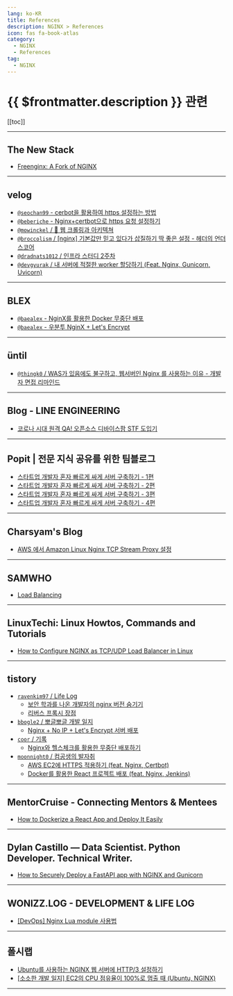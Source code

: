 ```yaml
---
lang: ko-KR
title: References
description: NGINX > References
icon: fas fa-book-atlas
category:
  - NGINX
  - References
tag:
  - NGINX
---
```


# {{ $frontmatter.description }} 관련

[[toc]]

---

## The New Stack

- [Freenginx: A Fork of NGINX](https://thenewstack.io/freenginx-a-fork-of-nginx/)

---

## <FontIcon icon="iconfont icon-velog"/>velog

- [`@seochan99` - cerbot을 활용하여 https 설정하는 방법](https://velog.io/@seochan99/cerbot%EC%9D%84-%ED%99%9C%EC%9A%A9%ED%95%98%EC%97%AC-https-%EC%84%A4%EC%A0%95%ED%95%98%EB%8A%94-%EB%B0%A9%EB%B2%95)
- [`@beberiche` - Nginx+certbot으로 https 요청 설정하기](https://velog.io/@beberiche/Nginxcertbot%EC%9C%BC%EB%A1%9C-https-%EC%9A%94%EC%B2%AD-%EC%84%A4%EC%A0%95%ED%95%98%EA%B8%B0)
- [`@mowinckel` / 🚜 웹 크롤링과 아키텍쳐](https://velog.io/@mowinckel/%EC%9B%B9-%ED%81%AC%EB%A1%A4%EB%A7%81%EA%B3%BC-%EC%95%84%ED%82%A4%ED%85%8D%EC%B3%90)
- [`@broccolism` / \[nginx\] 기본값만 믿고 있다가 삽질하기 딱 좋은 설정 - 헤더의 언더스코어](https://velog.io/@broccolism/nginx-%EC%82%BD%EC%A7%88%ED%95%98%EA%B8%B0-%EB%94%B1-%EC%A2%8B%EC%9D%80-%EC%84%A4%EC%A0%95)
- [`@dradnats1012` / 인프라 스터디 2주차](https://velog.io/@dradnats1012/%EC%9D%B8%ED%94%84%EB%9D%BC-%EC%8A%A4%ED%84%B0%EB%94%94-2%EC%A3%BC%EC%B0%A8)
- [`@devgyurak` / 내 서버에 적절한 worker 할당하기 (Feat. Nginx, Gunicorn, Uvicorn)](https://velog.io/@devgyurak/%EB%82%B4-%EC%84%9C%EB%B2%84%EC%97%90-%EC%A0%81%EC%A0%88%ED%95%9C-worker-%ED%95%A0%EB%8B%B9%ED%95%98%EA%B8%B0-Feat.-Nginx-Gunicorn-Uvicorn)

<!-- END: velog.io -->

---

## <FontIcon icon="iconfont icon-blex"/>BLEX

- [`@baealex` - NginX를 활용한 Docker 무중단 배포](https://blex.me/@baealex/nginx%EB%A5%BC-%ED%99%9C%EC%9A%A9%ED%95%9C-docker-%EB%AC%B4%EC%A4%91%EB%8B%A8-%EB%B0%B0%ED%8F%AC)
- [`@baealex` - 우분투 NginX + Let's Encrypt](https://blex.me/@baealex/ubuntu-nginx-letsencrypt)

<!-- END: blex.me -->

---

## üntil

- [`@thingk0` / WAS가 있음에도 불구하고, 웹서버인 Nginx 를 사용하는 이유 - 개발자 면접 리마인드](https://until.blog/@thingk0/was%EA%B0%80-%EC%9E%88%EC%9D%8C%EC%97%90%EB%8F%84-%EB%B6%88%EA%B5%AC%ED%95%98%EA%B3%A0--%EC%9B%B9%EC%84%9C%EB%B2%84%EC%9D%B8-nginx-%EB%A5%BC-%EC%82%AC%EC%9A%A9%ED%95%98%EB%8A%94-%EC%9D%B4%EC%9C%A0---%EA%B0%9C%EB%B0%9C%EC%9E%90-%EB%A9%B4%EC%A0%91-%EB%A6%AC%EB%A7%88%EC%9D%B8%EB%93%9C)

<!-- END: until.blog -->

---

## Blog - LINE ENGINEERING

- [코로나 시대 원격 QA! 오픈소스 디바이스팜 STF 도입기](https://engineering.linecorp.com/ko/blog/remote-qa-devicefarm-stf) <!-- TODO: 작성 (https://chanhi2000.github.io/bookshelf/engineering.linecorp.com/remote-qa-devicefarm-stf.md) -->

---

## Popit | 전문 지식 공유를 위한 팀블로그

- [스타트업 개발자 혼자 빠르게 싸게 서버 구축하기 - 1편](https://popit.kr/%EC%8A%A4%ED%83%80%ED%8A%B8%EC%97%85-%EA%B0%9C%EB%B0%9C%EC%9E%90-%ED%98%BC%EC%9E%90-%EB%B9%A0%EB%A5%B4%EA%B2%8C-%EC%8B%B8%EA%B2%8C-%EC%84%9C%EB%B2%84-%EA%B5%AC%EC%B6%95%ED%95%98%EA%B8%B0-1%ED%8E%B8/) <!-- TODO: 작성 (https://chanhi2000.github.io/bookshelf/popit.kr/how-to-build-server-quickly-1.md) -->
- [스타트업 개발자 혼자 빠르게 싸게 서버 구축하기 - 2편](https://www.popit.kr/%EC%8A%A4%ED%83%80%ED%8A%B8%EC%97%85-%EA%B0%9C%EB%B0%9C%EC%9E%90-%ED%98%BC%EC%9E%90-%EB%B9%A0%EB%A5%B4%EA%B2%8C-%EC%8B%B8%EA%B2%8C-%EC%84%9C%EB%B2%84-%EA%B5%AC%EC%B6%95%ED%95%98%EA%B8%B0-2%ED%8E%B8/) <!-- TODO: 작성 (https://chanhi2000.github.io/bookshelf/popit.kr/how-to-build-server-quickly-2.md) -->
- [스타트업 개발자 혼자 빠르게 싸게 서버 구축하기 - 3편](https://www.popit.kr/%EC%8A%A4%ED%83%80%ED%8A%B8%EC%97%85-%EA%B0%9C%EB%B0%9C%EC%9E%90-%ED%98%BC%EC%9E%90-%EB%B9%A0%EB%A5%B4%EA%B2%8C-%EC%8B%B8%EA%B2%8C-%EC%84%9C%EB%B2%84-%EA%B5%AC%EC%B6%95%ED%95%98%EA%B8%B0-3%ED%8E%B8/) <!-- TODO: 작성 (https://chanhi2000.github.io/bookshelf/popit.kr/how-to-build-server-quickly-3.md) -->
- [스타트업 개발자 혼자 빠르게 싸게 서버 구축하기 - 4편](https://www.popit.kr/%EC%8A%A4%ED%83%80%ED%8A%B8%EC%97%85-%EA%B0%9C%EB%B0%9C%EC%9E%90-%ED%98%BC%EC%9E%90-%EB%B9%A0%EB%A5%B4%EA%B2%8C-%EC%8B%B8%EA%B2%8C-%EC%84%9C%EB%B2%84-%EA%B5%AC%EC%B6%95%ED%95%98%EA%B8%B0-4%ED%8E%B8/) <!-- TODO: 작성 (https://chanhi2000.github.io/bookshelf/popit.kr/how-to-build-server-quickly-4.md) -->

---

## Charsyam's Blog

- [AWS 에서 Amazon Linux Nginx TCP Stream Proxy 설정](https://charsyam.wordpress.com/2024/04/21/aws-%ec%97%90%ec%84%9c-amazon-linux-nginx-tcp-stream-proxy-%ec%84%a4%ec%a0%95/)

---

## SAMWHO

- [Load Balancing](https://samwho.dev/load-balancing/)

---

## LinuxTechi: Linux Howtos, Commands and Tutorials

- [How to Configure NGINX as TCP/UDP Load Balancer in Linux](https://www.linuxtechi.com/configure-nginx-tcp-udp-loadbalancer-linux)

---

## tistory

- [`ravenkim97` / Life Log](https://ravenkim97.tistory.com/m/)
  - [보안 학과를 나온 개발자의 nginx 버전 숨기기](https://ravenkim97.tistory.com/m/452)
  - [리버스 프록시 장점](https://ravenkim97.tistory.com/m/463)
  <!-- END: ravenkim97 -->
- [`bbogle2` / 뽀글뽀글 개발 일지](https://bbogle2.tistory.com/m/)
  - [Nginx + No IP + Let's Encrypt 서버 배포](https://bbogle2.tistory.com/m/entry/Nginx-No-IP-Lets-Encrypt-%EC%84%9C%EB%B2%84-%EB%B0%B0%ED%8F%AC)
  <!-- END: bbogle2 -->
- [`coor` / 기록](https://coor.tistory.com/m/)
  - [Nginx와 헬스체크를 활용한 무중단 배포하기](https://coor.tistory.com/m/64)
  <!-- END: coor -->
- [`moonnight0` / 컴공생의 발자취](https://moonnight0.tistory.com/m/)
  - [AWS EC2에 HTTPS 적용하기 (feat. Nginx, Certbot)](https://moonnight0.tistory.com/m/entry/AWS-EC2%EC%97%90-HTTPS-%EC%A0%81%EC%9A%A9%ED%95%98%EA%B8%B0-feat-Nginx-Certbot)
  - [Docker를 활용한 React 프로젝트 배포 (feat. Nginx, Jenkins)](https://moonnight0.tistory.com/m/entry/Docker%EB%A5%BC-%ED%99%9C%EC%9A%A9%ED%95%9C-React-%ED%94%84%EB%A1%9C%EC%A0%9D%ED%8A%B8-%EB%B0%B0%ED%8F%AC-feat-Nginx-Jenkins)
  <!-- END: moonnight0 -->
<!-- END: tistory.com -->

---

## MentorCruise - Connecting Mentors & Mentees

- [How to Dockerize a React App and Deploy It Easily](https://mentorcruise.com/blog/how-to-dockerize-a-react-app-and-deploy-it-easily)

---

## Dylan Castillo — Data Scientist. Python Developer. Technical Writer.

- [How to Securely Deploy a FastAPI app with NGINX and Gunicorn](https://dylancastillo.co/fastapi-nginx-gunicorn/)

---

## WONIZZ.LOG - DEVELOPMENT & LIFE LOG

- [\[DevOps\] Nginx Lua module 사용법](https://blog.wonizz.com/2024/07/18/devops-nginx-lua-module/)

---

## 폴시랩

- [Ubuntu를 사용하는 NGINX 웹 서버에 HTTP/3 설정하기](https://falsy.me/ubuntu%eb%a5%bc-%ec%82%ac%ec%9a%a9%ed%95%98%eb%8a%94-nginx-%ec%9b%b9-%ec%84%9c%eb%b2%84%ec%97%90-http-3-%ec%84%a4%ec%a0%95%ed%95%98%ea%b8%b0/)
- [\[소소한 개발 일지\] EC2의 CPU 점유율이 100%로 멈출 때 (Ubuntu, NGINX)](https://falsy.me/%ec%86%8c%ec%86%8c%ed%95%9c-%ea%b0%9c%eb%b0%9c-%ec%9d%bc%ec%a7%80-ec2%ec%9d%98-cpu-%ec%a0%90%ec%9c%a0%ec%9c%a8%ec%9d%b4-100%eb%a1%9c-%eb%a9%88%ec%b6%9c-%eb%95%8c-ubuntu-nginx/)

<!-- END: falsy.me -->

---

<TagLinks />